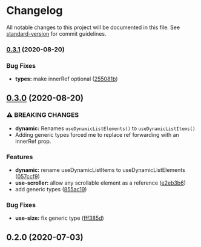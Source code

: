 # Changelog

All notable changes to this project will be documented in this file. See [standard-version](https://github.com/conventional-changelog/standard-version) for commit guidelines.

### [0.3.1](https://github.com/jaredLunde/mini-virtual-list/compare/v0.3.0...v0.3.1) (2020-08-20)

### Bug Fixes

- **types:** make innerRef optional ([255081b](https://github.com/jaredLunde/mini-virtual-list/commit/255081bf53c31a6a0e6918610557651e56f72aec))

## [0.3.0](https://github.com/jaredLunde/mini-virtual-list/compare/v0.2.0...v0.3.0) (2020-08-20)

### ⚠ BREAKING CHANGES

- **dynamic:** Renames `useDynamicListElements()` to `useDynamicListItems()`
- Adding generic types forced me to replace ref forwarding with an innerRef prop.

### Features

- **dynamic:** rename useDynamicListItems to useDynamicListElements ([057ccf9](https://github.com/jaredLunde/mini-virtual-list/commit/057ccf99743fa2ca153b7bb80769372d9b14b1ba))
- **use-scroller:** allow any scrollable element as a reference ([e2eb3b6](https://github.com/jaredLunde/mini-virtual-list/commit/e2eb3b6f52577013c3e44361e6e34a4c09fd989e))
- add generic types ([855ac19](https://github.com/jaredLunde/mini-virtual-list/commit/855ac196fc349b48054bb9a1a9b38b4664be5fe8))

### Bug Fixes

- **use-size:** fix generic type ([fff385d](https://github.com/jaredLunde/mini-virtual-list/commit/fff385de14995d57485dc4ef83fa30d65be5999e))

## 0.2.0 (2020-07-03)
